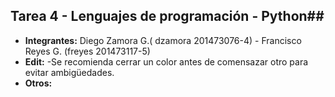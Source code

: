 ## Tarea 4 - Lenguajes de programación - Python##

  * **Integrantes:** Diego Zamora G.( dzamora 201473076-4) - Francisco Reyes G. (freyes 201473117-5)
  * **Edit:** -Se recomienda cerrar un color antes de comensazar otro para evitar ambigüedades.
  * **Otros:**
